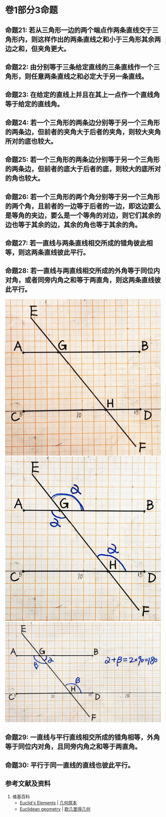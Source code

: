 # 卷1部分3命题

## 命题21: 若从三角形一边的两个端点作两条直线交于三角形内，则这样作出的两条直线之和小于三角形其余两边之和，但夹角更大。

## 命题22: 由分别等于三条给定直线的三条直线作一个三角形，则任意两条直线之和必定大于另一条直线。

## 命题23: 在给定的直线上并且在其上一点作一个直线角等于给定的直线角。

## 命题24: 若一个三角形的两条边分别等于另一个三角形的两条边，但前者的夹角大于后者的夹角，则较大夹角所对的底也较大。

## 命题25: 若一个三角形的两条边分别等于另一个三角形的两条边，但前者的底大于后者的底，则较大的底所对的角也较大。

## 命题26: 若一个三角形的两个角分别等于另一个三角形的两个角，且前者的一边等于后者的一边，即这边要么是等角的夹边，要么是一个等角的对边，则它们其余的边也等于其余的边，其余的角也等于其余的角。

## 命题27: 若一直线与两条直线相交所成的错角彼此相等，则这两条直线彼此平行。

## 命题28: 若一直线与两直线相交所成的外角等于同位内对角，或者同旁内角之和等于两直角，则这两条直线彼此平行。
![](/images/欧几里得几何/欧几里得元素中典型的几何实验/卷1部分3命题/28a1.jpg)
![](/images/欧几里得几何/欧几里得元素中典型的几何实验/卷1部分3命题/28a2.jpg)
![](/images/欧几里得几何/欧几里得元素中典型的几何实验/卷1部分3命题/28a3.jpg)

## 命题29: 一直线与平行直线相交所成的错角相等，外角等于同位内对角，且同旁内角之和等于两直角。

## 命题30: 平行于同一直线的直线也彼此平行。

## 参考文献及资料

1. 维基百科
	- [Euclid's Elements](https://en.wikipedia.org/wiki/Euclid%27s_Elements) | [几何原本](https://zh.wikipedia.org/wiki/%E5%87%A0%E4%BD%95%E5%8E%9F%E6%9C%AC) 
	- [Euclidean geometry](https://en.wikipedia.org/wiki/Euclidean_geometry) | [欧几里得几何](https://zh.wikipedia.org/wiki/%E6%AC%A7%E5%87%A0%E9%87%8C%E5%BE%97%E5%87%A0%E4%BD%95) 



